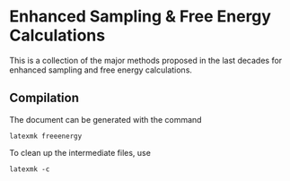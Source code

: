 Enhanced Sampling & Free Energy Calculations
============================================

This is a collection of the major methods proposed in the last decades for enhanced sampling and free energy calculations.

Compilation
-----------

The document can be generated with the command
```
latexmk freeenergy
```

To clean up the intermediate files, use
```
latexmk -c
```